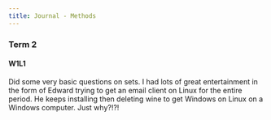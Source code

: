 ```yaml
---
title: Journal - Methods
---
```



### Term 2
#### W1L1
Did some very basic questions on sets. I had lots of great entertainment in the form of Edward trying to get an email client on Linux for the entire period. He keeps installing then deleting wine to get Windows on Linux on a Windows computer. Just why?!?!






